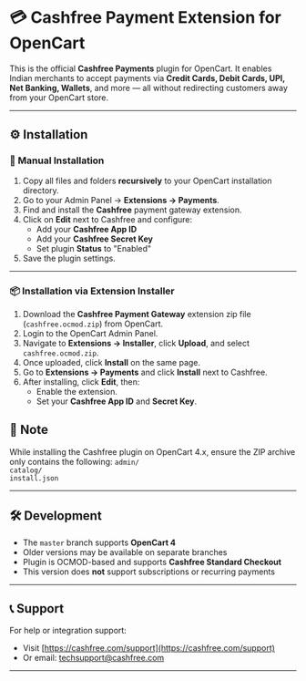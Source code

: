 # 💳 Cashfree Payment Extension for OpenCart

This is the official **Cashfree Payments** plugin for OpenCart. It enables Indian merchants to accept payments via **Credit Cards, Debit Cards, UPI, Net Banking, Wallets**, and more — all without redirecting customers away from your OpenCart store.

---

## ⚙️ Installation

### 📂 Manual Installation

1. Copy all files and folders **recursively** to your OpenCart installation directory.
2. Go to your Admin Panel → **Extensions → Payments**.
3. Find and install the **Cashfree** payment gateway extension.
4. Click on **Edit** next to Cashfree and configure:
   - Add your **Cashfree App ID**
   - Add your **Cashfree Secret Key**
   - Set plugin **Status** to "Enabled"
5. Save the plugin settings.

---

### 📦 Installation via Extension Installer

1. Download the **Cashfree Payment Gateway** extension zip file (`cashfree.ocmod.zip`) from OpenCart.
2. Login to the OpenCart Admin Panel.
3. Navigate to **Extensions → Installer**, click **Upload**, and select `cashfree.ocmod.zip`.
4. Once uploaded, click **Install** on the same page.
5. Go to **Extensions → Payments** and click **Install** next to Cashfree.
6. After installing, click **Edit**, then:
   - Enable the extension.
   - Set your **Cashfree App ID** and **Secret Key**.
    

## 📝 Note

While installing the Cashfree plugin on OpenCart 4.x, ensure the ZIP archive only contains the following:
`admin/`  
`catalog/`  
`install.json`  

---

## 🛠 Development

- The `master` branch supports **OpenCart 4**
- Older versions may be available on separate branches
- Plugin is OCMOD-based and supports **Cashfree Standard Checkout**
- This version does **not** support subscriptions or recurring payments

---

## 📞 Support

For help or integration support:

- Visit [https://cashfree.com/support](https://cashfree.com/support)
- Or email: techsupport@cashfree.com

---

